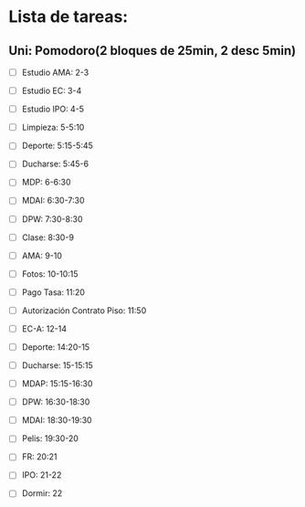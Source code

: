 # Lista de tareas:
## Uni: Pomodoro(2 bloques de 25min, 2 desc 5min)
- [ ] Estudio AMA: 2-3
- [ ] Estudio EC: 3-4
- [ ] Estudio IPO: 4-5
- [ ] Limpieza: 5-5:10
- [ ] Deporte: 5:15-5:45
- [ ] Ducharse: 5:45-6
- [ ] MDP: 6-6:30
- [ ] MDAI: 6:30-7:30
- [ ] DPW: 7:30-8:30
- [ ] Clase: 8:30-9
- [ ] AMA: 9-10
- [ ] Fotos: 10-10:15
- [ ] Pago Tasa: 11:20
- [ ] Autorización Contrato Piso: 11:50
- [ ] EC-A: 12-14
- [ ] Deporte: 14:20-15
- [ ] Ducharse: 15-15:15
- [ ] MDAP: 15:15-16:30
- [ ] DPW: 16:30-18:30
- [ ] MDAI: 18:30-19:30
- [ ] Pelis: 19:30-20
- [ ] FR: 20:21
- [ ] IPO: 21-22
- [ ] Dormir: 22  
 
